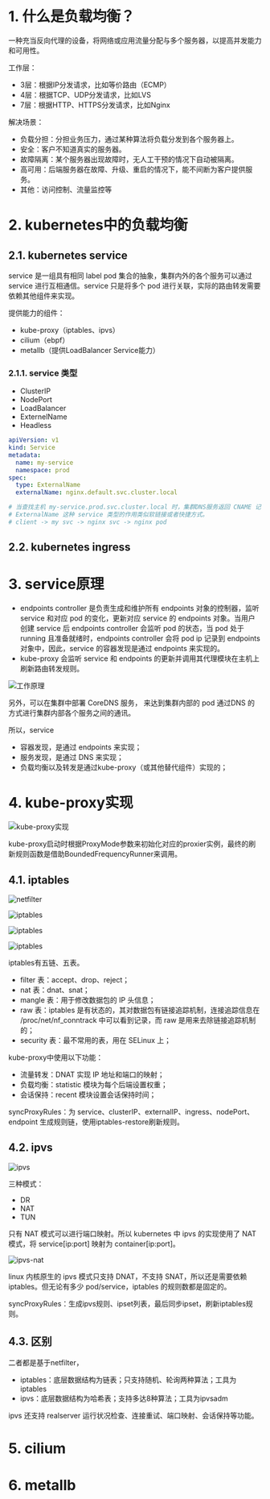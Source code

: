 # 1. 什么是负载均衡？

一种充当反向代理的设备，将网络或应用流量分配与多个服务器，以提高并发能力和可用性。

工作层：

- 3层：根据IP分发请求，比如等价路由（ECMP）
- 4层：根据TCP、UDP分发请求，比如LVS
- 7层：根据HTTP、HTTPS分发请求，比如Nginx

解决场景：

- 负载分担：分担业务压力，通过某种算法将负载分发到各个服务器上。
- 安全：客户不知道真实的服务器。
- 故障隔离：某个服务器出现故障时，无人工干预的情况下自动被隔离。
- 高可用：后端服务器在故障、升级、重启的情况下，能不间断为客户提供服务。
- 其他：访问控制、流量监控等

# 2. kubernetes中的负载均衡

## 2.1. kubernetes service

service 是一组具有相同 label pod 集合的抽象，集群内外的各个服务可以通过 service 进行互相通信。service 只是将多个 pod 进行关联，实际的路由转发需要依赖其他组件来实现。

提供能力的组件：

- kube-proxy（iptables、ipvs）
- cilium（ebpf）
- metallb（提供LoadBalancer Service能力）


### 2.1.1. service 类型

- ClusterIP
- NodePort
- LoadBalancer
- ExternelName
- Headless

```yaml
apiVersion: v1
kind: Service
metadata:
  name: my-service
  namespace: prod
spec:
  type: ExternalName
  externalName: nginx.default.svc.cluster.local

# 当查找主机 my-service.prod.svc.cluster.local 时，集群DNS服务返回 CNAME 记录，其值为 nginx.default.svc.cluster.local
# ExternalName 这种 service 类型的作用类似软链接或者快捷方式。
# client -> my svc -> nginx svc -> nginx pod
```

## 2.2. kubernetes ingress

# 3. service原理

- endpoints controller 是负责生成和维护所有 endpoints 对象的控制器，监听 service 和对应 pod 的变化，更新对应 service 的 endpoints 对象。当用户创建 service 后 endpoints controller 会监听 pod 的状态，当 pod 处于 running 且准备就绪时，endpoints controller 会将 pod ip 记录到 endpoints 对象中，因此，service 的容器发现是通过 endpoints 来实现的。
- kube-proxy 会监听 service 和 endpoints 的更新并调用其代理模块在主机上刷新路由转发规则。

![工作原理](./_img/service工作原理.png)

另外，可以在集群中部署 CoreDNS 服务， 来达到集群内部的 pod 通过DNS 的方式进行集群内部各个服务之间的通讯。

所以，service

- 容器发现，是通过 endpoints 来实现；
- 服务发现，是通过 DNS 来实现；
- 负载均衡以及转发是通过kube-proxy（或其他替代组件）实现的；

# 4. kube-proxy实现

![kube-proxy实现](./_img/kube-proxy.png)

kube-proxy启动时根据ProxyMode参数来初始化对应的proxier实例，最终的刷新规则函数是借助BoundedFrequencyRunner来调用。

## 4.1. iptables

![netfilter](./_img/netfilter.png)

![iptables](./_img/iptables.png)

![iptables](./_img/iptables-2.png)

![iptables](./_img/iptables-3.png)

iptables有五链、五表。

- filter 表：accept、drop、reject；
- nat 表：dnat、snat；
- mangle 表：用于修改数据包的 IP 头信息；
- raw 表：iptables 是有状态的，其对数据包有链接追踪机制，连接追踪信息在 /proc/net/nf_conntrack 中可以看到记录，而 raw 是用来去除链接追踪机制的；
- security 表：最不常用的表，用在 SELinux 上；

kube-proxy中使用以下功能：

- 流量转发：DNAT 实现 IP 地址和端口的映射；
- 负载均衡：statistic 模块为每个后端设置权重；
- 会话保持：recent 模块设置会话保持时间；

syncProxyRules：为 service、clusterIP、externalIP、ingress、nodePort、endpoint 生成规则链，使用iptables-restore刷新规则。

## 4.2. ipvs

![ipvs](./_img/ipvs.png)

三种模式：
- DR
- NAT
- TUN

只有 NAT 模式可以进行端口映射。所以 kubernetes 中 ipvs 的实现使用了 NAT 模式，将 service[ip:port] 映射为 container[ip:port]。

![ipvs-nat](./_img/ipvs-nat.png)

linux 内核原生的 ipvs 模式只支持 DNAT，不支持 SNAT，所以还是需要依赖iptables。但无论有多少 pod/service，iptables 的规则数都是固定的。

syncProxyRules：生成ipvs规则、ipset列表，最后同步ipset，刷新iptables规则。

## 4.3. 区别

二者都是基于netfilter，

- iptables：底层数据结构为链表；只支持随机、轮询两种算法；工具为iptables
- ipvs：底层数据结构为哈希表；支持多达8种算法；工具为ipvsadm

 ipvs 还支持 realserver 运行状况检查、连接重试、端口映射、会话保持等功能。

# 5. cilium

# 6. metallb
